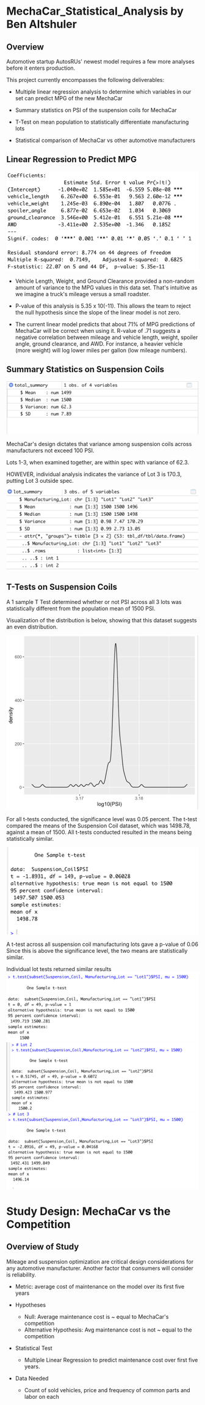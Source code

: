 # MechaCar_Statistical_Analysis by Ben Altshuler

## Overview
Automotive startup AutosRUs' newest model requires a few more analyses before it enters production. 

This project currently encompasses the following deliverables:

- Multiple linear regression analysis to determine which variables in our set can predict MPG of the new MechaCar

- Summary statistics on PSI of the suspension coils for MechaCar

- T-Test on mean population to statistically differentiate manufacturing lots

- Statistical comparison of MechaCar vs other automotive manufacturers

## Linear Regression to Predict MPG

![Linear Regression Screengrab](Linear_Regression_to_Predict_MPG.png)
- Vehicle Length, Weight, and Ground Clearance provided a non-random amount of variance to the MPG values in this data set. That's intuitive as we imagine a truck's mileage versus a small roadster.

- P-value of this analysis is 5.35 x 10(-11). This allows the team to reject the null hypothesis since the slope of the linear model is not zero. 

- The current linear model predicts that about 71% of MPG predictions of MechaCar will be correct when using it. R-value of .71 suggests a negative correlation between mileage and vehicle length, weight, spoiler angle, ground clearance, and AWD. For instance, a heavier vehicle (more weight) will log lower miles per gallon (low mileage numbers). 

## Summary Statistics on Suspension Coils

![Summary Stats](TotalSummary.png)

MechaCar's design dictates that variance among suspension coils across manufacturers not exceed 100 PSI. 

Lots 1-3, when examined together, are within spec with variance of 62.3. 

HOWEVER, individual analysis indicates the variance of Lot 3 is 170.3, putting Lot 3 outside spec. 

![Summary by Lot](LotSummary.png)

## T-Tests on Suspension Coils

A 1 sample T Test determined whether or not PSI across all 3 lots was statistically different from the population mean of 1500 PSI. 

Visualization of the distribution is below, showing that this dataset suggests an even distribution. 

![One-Sample T-Test](Plot.png)

For all t-tests conducted, the significance level was 0.05 percent.  The t-test compared the means of the Suspension Coil dataset, which was 1498.78, against a mean of 1500. All t-tests conducted resulted in the means being statistically similar.

![One-Sample T-Test](OneSampleTTest.png)

A t-test across all suspension coil manufacturing lots gave a p-value of 0.06 Since this is above the significance level, the two means are statistically similar. 

Individual lot tests returned similar results
![Lot 1 test](Lot1TTest.png)
![Lot 2 test](Lot2TTest.png)
![Lot 3 test](Lot3TTest.png)

# Study Design: MechaCar vs the Competition

## Overview of Study 

Mileage and suspension optimization are critical design considerations for any automotive manufacturer. Another factor that consumers will consider is reliability.

- Metric: average cost of maintenance on the model over its first five years 

- Hypotheses
    - Null: Average maintenance cost is ~ equal to MechaCar's competition
    - Alternative Hypothesis: Avg maintenance cost is not ~ equal to the competition

- Statistical Test 
    - Multiple Linear Regression to predict maintenance cost over first five years.

- Data Needed
    - Count of sold vehicles, price and frequency of common parts and labor on each



